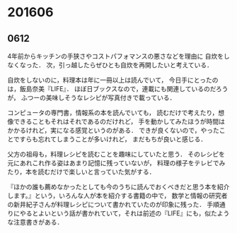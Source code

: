 # 201606
## 0612
4年前からキッチンの手狭さやコストパフォマンスの悪さなどを理由に
自炊をしなくなった．
次，引っ越したらぜひとも自炊を再開したいと考えている．

自炊をしないのに，料理本は年に一冊以上は読んでいて，
今日手にとったのは，飯島奈美『LIFE』．
ほぼ日ブックスなので，連載にも関連しているのだろうが，
ふつーの美味しそうなレシピが写真付きで載っている．


コンピュータの専門書，情報系の本を読んでいても，
読むだけで考えたり，想像できることもそれはそれであるのだけれど，
手を動かしてみたほうが時間はかかるけれど，実になる感覚というのがある．
できが良くないので，やったことですらも忘れてしまうことが多いけれど，
まだもちが良いと感じる．


父方の祖母も，料理レシピを読むことを趣味にしていたと思う．
そのレシピを元にあれこれ作る姿はあまり記憶に残っていないが，
料理の様子をテレビでみたり，本を読むだけで楽しいと言っていた気がする．


『ほかの誰も薦めなかったとしても今のうちに読んでおくべきだと思う本を紹介します。』という，いろんな人が本を紹介する書籍の中で，
数学と情報の研究者の新井紀子さんが料理レシピについて書かれていたのが印象に残った．
手順通りにやるとよいという話が書かれていて，それは前述の『LIFE』にも，似たような注意書きがある．



